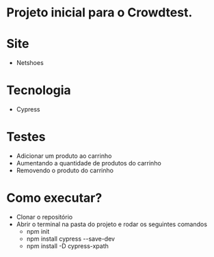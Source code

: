 # Projeto inicial para o Crowdtest.

# Site
- Netshoes
# Tecnologia
- Cypress

# Testes
- Adicionar um produto ao carrinho
- Aumentando a quantidade de produtos do carrinho
- Removendo o produto do carrinho

# Como executar?
- Clonar o repositório
- Abrir o terminal na pasta do projeto e rodar os seguintes comandos
    - npm init
    - npm install cypress --save-dev
    - npm install -D cypress-xpath
